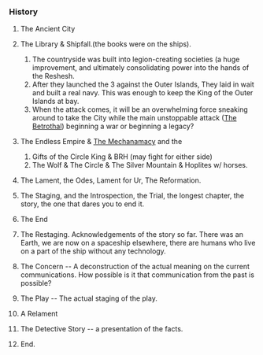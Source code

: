 ### History

1. The Ancient City
2. The Library & Shipfall.(the books were on the ships). 
    1. The countryside was built into legion-creating societies (a huge improvement, and ultimately consolidating power into the hands of the Reshesh. 
    2. After they launched the 3 against the Outer Islands, They laid in wait and built a real navy. This was enough to keep the King of the Outer Islands at bay. 
    3. When the attack comes, it will be an overwhelming force sneaking around to take the City while the main unstoppable attack ([The Betrothal](/e/the_betrothal.md)) beginning a war or beginning a legacy?
3. The Endless Empire & [The Mechanamacy](/t/mechanamacy.md) and the 
    1. Gifts of the Circle King & BRH (may fight for either side)
    2. The Wolf & The Circle & The Silver Mountain & Hoplites w/ horses.
4. The Lament, the Odes, Lament for Ur, The Reformation.
5. The Staging, and the Introspection, the Trial, the longest chapter, the story, the one that dares you to end it.
6. The End

1. The Restaging. Acknowledgements of the story so far. There was an Earth, we are now on a spaceship elsewhere, there are humans who live on a part of the ship without any technology.
2. The Concern -- A deconstruction of the actual meaning on the current communications. How possible is it that communication from the past is possible?
3. The Play -- The actual staging of the play.
4. A Relament
5. The Detective Story -- a presentation of the facts.
6. End.

